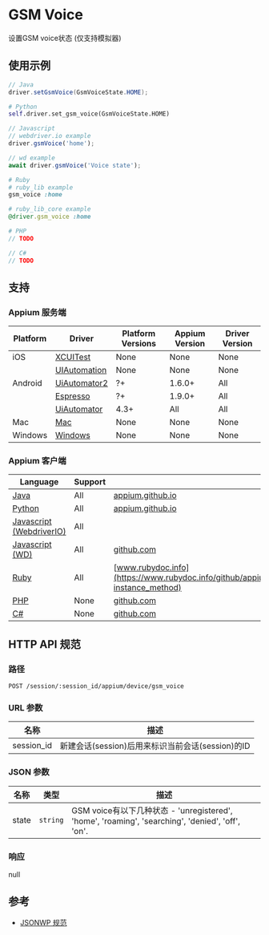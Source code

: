 
# GSM Voice

设置GSM voice状态 (仅支持模拟器)

## 使用示例

```java
// Java
driver.setGsmVoice(GsmVoiceState.HOME);

```

```python
# Python
self.driver.set_gsm_voice(GsmVoiceState.HOME)

```

```javascript
// Javascript
// webdriver.io example
driver.gsmVoice('home');

// wd example
await driver.gsmVoice('Voice state');

```

```ruby
# Ruby
# ruby_lib example
gsm_voice :home

# ruby_lib_core example
@driver.gsm_voice :home

```

```php
# PHP
// TODO

```

```csharp
// C#
// TODO

```



## 支持


### Appium 服务端

|Platform|Driver|Platform Versions|Appium Version|Driver Version|
|--------|----------------|------|--------------|--------------|
| iOS | [XCUITest](/docs/cn/drivers/ios-xcuitest.md) | None | None | None |
|  | [UIAutomation](/docs/cn/drivers/ios-uiautomation.md) | None | None | None |
| Android | [UiAutomator2](/docs/cn/drivers/android-uiautomator2.md) | ?+ | 1.6.0+ | All |
|  | [Espresso](/docs/cn/drivers/android-espresso.md) | ?+ | 1.9.0+ | All |
|  | [UiAutomator](/docs/cn/drivers/android-uiautomator.md) | 4.3+ | All | All |
| Mac | [Mac](/docs/cn/drivers/mac.md) | None | None | None |
| Windows | [Windows](/docs/cn/drivers/windows.md) | None | None | None |

### Appium 客户端

|Language|Support|Documentation|
|--------|-------|-------------|
|[Java](https://github.com/appium/java-client/releases/latest)| All | [appium.github.io](https://appium.github.io/java-client/io/appium/java_client/android/SupportsSpecialEmulatorCommands.html#setGsmVoice-io.appium.java_client.android.GsmVoiceState-) |
|[Python](https://github.com/appium/python-client/releases/latest)| All | [appium.github.io](https://appium.github.io/python-client-sphinx/webdriver.extensions.android.html#webdriver.extensions.android.gsm.Gsm.set_gsm_voice) |
|[Javascript (WebdriverIO)](http://webdriver.io/index.html)| All |  |
|[Javascript (WD)](https://github.com/admc/wd/releases/latest)| All | [github.com](https://github.com/admc/wd/blob/master/lib/commands.js#L3241) |
|[Ruby](https://github.com/appium/ruby_lib/releases/latest)| All | [www.rubydoc.info](https://www.rubydoc.info/github/appium/ruby_lib_core/master/Appium/Core/Android/Device/Emulator#gsm_voice-instance_method) |
|[PHP](https://github.com/appium/php-client/releases/latest)| None | [github.com](https://github.com/appium/php-client/) |
|[C#](https://github.com/appium/appium-dotnet-driver/releases/latest)| None | [github.com](https://github.com/appium/appium-dotnet-driver/) |


## HTTP API 规范


### 路径

`POST /session/:session_id/appium/device/gsm_voice`


### URL 参数

|名称|描述|
|----|-----------|
|session_id|新建会话(session)后用来标识当前会话(session)的ID|


### JSON 参数

|名称|类型|描述|
|----|----|-----------|
| state | `string` | GSM voice有以下几种状态 - 'unregistered', 'home', 'roaming', 'searching', 'denied', 'off', 'on'. |


### 响应

null


## 参考

* [JSONWP 规范](https://github.com/appium/appium-base-driver/blob/master/lib/protocol/routes.js#L409)
